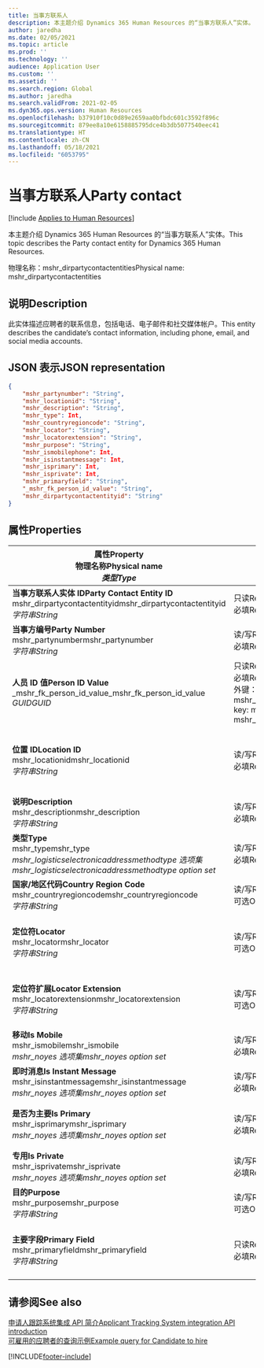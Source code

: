 ```yaml
---
title: 当事方联系人
description: 本主题介绍 Dynamics 365 Human Resources 的“当事方联系人”实体。
author: jaredha
ms.date: 02/05/2021
ms.topic: article
ms.prod: ''
ms.technology: ''
audience: Application User
ms.custom: ''
ms.assetid: ''
ms.search.region: Global
ms.author: jaredha
ms.search.validFrom: 2021-02-05
ms.dyn365.ops.version: Human Resources
ms.openlocfilehash: b37910f10c0d89e2659aa0bfbdc601c3592f896c
ms.sourcegitcommit: 879ee8a10e6158885795dce4b3db5077540eec41
ms.translationtype: HT
ms.contentlocale: zh-CN
ms.lasthandoff: 05/18/2021
ms.locfileid: "6053795"
---
```

# <a name="party-contact"></a><span data-ttu-id="1d600-103">当事方联系人</span><span class="sxs-lookup"><span data-stu-id="1d600-103">Party contact</span></span>

[!include [Applies to Human Resources](../includes/applies-to-hr.md)]

<span data-ttu-id="1d600-104">本主题介绍 Dynamics 365 Human Resources 的“当事方联系人”实体。</span><span class="sxs-lookup"><span data-stu-id="1d600-104">This topic describes the Party contact entity for Dynamics 365 Human Resources.</span></span>

<span data-ttu-id="1d600-105">物理名称：mshr_dirpartycontactentities</span><span class="sxs-lookup"><span data-stu-id="1d600-105">Physical name: mshr_dirpartycontactentities</span></span>

## <a name="description"></a><span data-ttu-id="1d600-106">说明</span><span class="sxs-lookup"><span data-stu-id="1d600-106">Description</span></span>

<span data-ttu-id="1d600-107">此实体描述应聘者的联系信息，包括电话、电子邮件和社交媒体帐户。</span><span class="sxs-lookup"><span data-stu-id="1d600-107">This entity describes the candidate’s contact information, including phone, email, and social media accounts.</span></span>

## <a name="json-representation"></a><span data-ttu-id="1d600-108">JSON 表示</span><span class="sxs-lookup"><span data-stu-id="1d600-108">JSON representation</span></span>

```json
{
    "mshr_partynumber": "String",
    "mshr_locationid": "String",
    "mshr_description": "String",
    "mshr_type": Int,
    "mshr_countryregioncode": "String",
    "mshr_locator": "String",
    "mshr_locatorextension": "String",
    "mshr_purpose": "String",
    "mshr_ismobilephone": Int,
    "mshr_isinstantmessage": Int,
    "mshr_isprimary": Int,
    "mshr_isprivate": Int,
    "mshr_primaryfield": "String",
    "_mshr_fk_person_id_value": "String",
    "mshr_dirpartycontactentityid": "String"
}
```

## <a name="properties"></a><span data-ttu-id="1d600-109">属性</span><span class="sxs-lookup"><span data-stu-id="1d600-109">Properties</span></span>

| <span data-ttu-id="1d600-110">属性</span><span class="sxs-lookup"><span data-stu-id="1d600-110">Property</span></span><br><span data-ttu-id="1d600-111">**物理名称**</span><span class="sxs-lookup"><span data-stu-id="1d600-111">**Physical name**</span></span><br><span data-ttu-id="1d600-112">**_类型_**</span><span class="sxs-lookup"><span data-stu-id="1d600-112">**_Type_**</span></span> | <span data-ttu-id="1d600-113">使用</span><span class="sxs-lookup"><span data-stu-id="1d600-113">Use</span></span> | <span data-ttu-id="1d600-114">说明</span><span class="sxs-lookup"><span data-stu-id="1d600-114">Description</span></span> |
| --- | --- | --- |
| <span data-ttu-id="1d600-115">**当事方联系人实体 ID**</span><span class="sxs-lookup"><span data-stu-id="1d600-115">**Party Contact Entity ID**</span></span><br><span data-ttu-id="1d600-116">mshr_dirpartycontactentityid</span><span class="sxs-lookup"><span data-stu-id="1d600-116">mshr_dirpartycontactentityid</span></span><br><span data-ttu-id="1d600-117">*字符串*</span><span class="sxs-lookup"><span data-stu-id="1d600-117">*String*</span></span> | <span data-ttu-id="1d600-118">只读</span><span class="sxs-lookup"><span data-stu-id="1d600-118">Read-only</span></span><br><span data-ttu-id="1d600-119">必填</span><span class="sxs-lookup"><span data-stu-id="1d600-119">Required</span></span> | <span data-ttu-id="1d600-120">系统生成的实体记录的唯一标识符。</span><span class="sxs-lookup"><span data-stu-id="1d600-120">System-generated unique identifier for the entity record.</span></span> |
| <span data-ttu-id="1d600-121">**当事方编号**</span><span class="sxs-lookup"><span data-stu-id="1d600-121">**Party Number**</span></span><br><span data-ttu-id="1d600-122">mshr_partynumber</span><span class="sxs-lookup"><span data-stu-id="1d600-122">mshr_partynumber</span></span><br><span data-ttu-id="1d600-123">*字符串*</span><span class="sxs-lookup"><span data-stu-id="1d600-123">*String*</span></span> | <span data-ttu-id="1d600-124">读/写</span><span class="sxs-lookup"><span data-stu-id="1d600-124">Read/write</span></span><br><span data-ttu-id="1d600-125">必填</span><span class="sxs-lookup"><span data-stu-id="1d600-125">Required</span></span> | <span data-ttu-id="1d600-126">关联当事方（人员）记录的 ID。</span><span class="sxs-lookup"><span data-stu-id="1d600-126">The ID of the associated party (person) record.</span></span> |
| <span data-ttu-id="1d600-127">**人员 ID 值**</span><span class="sxs-lookup"><span data-stu-id="1d600-127">**Person ID Value**</span></span><br><span data-ttu-id="1d600-128">_mshr_fk_person_id_value</span><span class="sxs-lookup"><span data-stu-id="1d600-128">_mshr_fk_person_id_value</span></span><br><span data-ttu-id="1d600-129">*GUID*</span><span class="sxs-lookup"><span data-stu-id="1d600-129">*GUID*</span></span> | <span data-ttu-id="1d600-130">只读</span><span class="sxs-lookup"><span data-stu-id="1d600-130">Read-only</span></span><br><span data-ttu-id="1d600-131">必填</span><span class="sxs-lookup"><span data-stu-id="1d600-131">Required</span></span><br><span data-ttu-id="1d600-132">外键：mshr_dirpersonentity 的 mshr_dirpersonentityid</span><span class="sxs-lookup"><span data-stu-id="1d600-132">Foreign key: mshr_dirpersonentityid of mshr_dirpersonentity</span></span> | <span data-ttu-id="1d600-133">系统生成的当事方（人员）实体记录的标识符。</span><span class="sxs-lookup"><span data-stu-id="1d600-133">The system-generated identifier of the party (person) entity record.</span></span> |
| <span data-ttu-id="1d600-134">**位置 ID**</span><span class="sxs-lookup"><span data-stu-id="1d600-134">**Location ID**</span></span><br><span data-ttu-id="1d600-135">mshr_locationid</span><span class="sxs-lookup"><span data-stu-id="1d600-135">mshr_locationid</span></span><br><span data-ttu-id="1d600-136">*字符串*</span><span class="sxs-lookup"><span data-stu-id="1d600-136">*String*</span></span> | <span data-ttu-id="1d600-137">读/写</span><span class="sxs-lookup"><span data-stu-id="1d600-137">Read/write</span></span><br><span data-ttu-id="1d600-138">必填</span><span class="sxs-lookup"><span data-stu-id="1d600-138">Required</span></span> | <span data-ttu-id="1d600-139">地址记录的位置 ID。</span><span class="sxs-lookup"><span data-stu-id="1d600-139">The location ID of the address record.</span></span> <span data-ttu-id="1d600-140">在 mshr_logisticspostaladdresslocationcdsentity 实体中设置。</span><span class="sxs-lookup"><span data-stu-id="1d600-140">Set up in mshr_logisticspostaladdresslocationcdsentity entity.</span></span> |
| <span data-ttu-id="1d600-141">**说明**</span><span class="sxs-lookup"><span data-stu-id="1d600-141">**Description**</span></span><br><span data-ttu-id="1d600-142">mshr_description</span><span class="sxs-lookup"><span data-stu-id="1d600-142">mshr_description</span></span><br><span data-ttu-id="1d600-143">*字符串*</span><span class="sxs-lookup"><span data-stu-id="1d600-143">*String*</span></span> | <span data-ttu-id="1d600-144">读/写</span><span class="sxs-lookup"><span data-stu-id="1d600-144">Read/write</span></span><br><span data-ttu-id="1d600-145">必填</span><span class="sxs-lookup"><span data-stu-id="1d600-145">Required</span></span> | <span data-ttu-id="1d600-146">联系人详细信息的描述。</span><span class="sxs-lookup"><span data-stu-id="1d600-146">The description of the contact details.</span></span> |
| <span data-ttu-id="1d600-147">**类型**</span><span class="sxs-lookup"><span data-stu-id="1d600-147">**Type**</span></span><br><span data-ttu-id="1d600-148">mshr_type</span><span class="sxs-lookup"><span data-stu-id="1d600-148">mshr_type</span></span><br><span data-ttu-id="1d600-149">*mshr_logisticselectronicaddressmethodtype 选项集*</span><span class="sxs-lookup"><span data-stu-id="1d600-149">*mshr_logisticselectronicaddressmethodtype option set*</span></span> | <span data-ttu-id="1d600-150">读/写</span><span class="sxs-lookup"><span data-stu-id="1d600-150">Read/write</span></span><br><span data-ttu-id="1d600-151">必填</span><span class="sxs-lookup"><span data-stu-id="1d600-151">Required</span></span> | <span data-ttu-id="1d600-152">联系人详细信息类型。</span><span class="sxs-lookup"><span data-stu-id="1d600-152">The contact detail type.</span></span> |
| <span data-ttu-id="1d600-153">**国家/地区代码**</span><span class="sxs-lookup"><span data-stu-id="1d600-153">**Country Region Code**</span></span><br><span data-ttu-id="1d600-154">mshr_countryregioncode</span><span class="sxs-lookup"><span data-stu-id="1d600-154">mshr_countryregioncode</span></span><br><span data-ttu-id="1d600-155">*字符串*</span><span class="sxs-lookup"><span data-stu-id="1d600-155">*String*</span></span> | <span data-ttu-id="1d600-156">读/写</span><span class="sxs-lookup"><span data-stu-id="1d600-156">Read/write</span></span><br><span data-ttu-id="1d600-157">可选</span><span class="sxs-lookup"><span data-stu-id="1d600-157">Optional</span></span> | <span data-ttu-id="1d600-158">地址所在的国家或地区。</span><span class="sxs-lookup"><span data-stu-id="1d600-158">The country or region of the address.</span></span> |
| <span data-ttu-id="1d600-159">**定位符**</span><span class="sxs-lookup"><span data-stu-id="1d600-159">**Locator**</span></span><br><span data-ttu-id="1d600-160">mshr_locator</span><span class="sxs-lookup"><span data-stu-id="1d600-160">mshr_locator</span></span><br><span data-ttu-id="1d600-161">*字符串*</span><span class="sxs-lookup"><span data-stu-id="1d600-161">*String*</span></span> | <span data-ttu-id="1d600-162">读/写</span><span class="sxs-lookup"><span data-stu-id="1d600-162">Read/write</span></span><br><span data-ttu-id="1d600-163">可选</span><span class="sxs-lookup"><span data-stu-id="1d600-163">Optional</span></span> | <span data-ttu-id="1d600-164">联系人详细信息。</span><span class="sxs-lookup"><span data-stu-id="1d600-164">The contact details.</span></span> <span data-ttu-id="1d600-165">例如，如果类型是 **电子邮件地址**，此字段则包含应聘者的电子邮件地址。</span><span class="sxs-lookup"><span data-stu-id="1d600-165">For example, if the type is **Email address**, then this field contains the candidate’s email address.</span></span> |
| <span data-ttu-id="1d600-166">**定位符扩展**</span><span class="sxs-lookup"><span data-stu-id="1d600-166">**Locator Extension**</span></span><br><span data-ttu-id="1d600-167">mshr_locatorextension</span><span class="sxs-lookup"><span data-stu-id="1d600-167">mshr_locatorextension</span></span><br><span data-ttu-id="1d600-168">*字符串*</span><span class="sxs-lookup"><span data-stu-id="1d600-168">*String*</span></span> | <span data-ttu-id="1d600-169">读/写</span><span class="sxs-lookup"><span data-stu-id="1d600-169">Read/write</span></span><br><span data-ttu-id="1d600-170">可选</span><span class="sxs-lookup"><span data-stu-id="1d600-170">Optional</span></span> | <span data-ttu-id="1d600-171">定位符扩展。</span><span class="sxs-lookup"><span data-stu-id="1d600-171">The locator extension.</span></span> <span data-ttu-id="1d600-172">例如，如果类型是 **电话**，此属性则包含电话号码分机。</span><span class="sxs-lookup"><span data-stu-id="1d600-172">For example, if the type is **Phone**, then this property would contain the phone number extension.</span></span> |
| <span data-ttu-id="1d600-173">**移动**</span><span class="sxs-lookup"><span data-stu-id="1d600-173">**Is Mobile**</span></span><br><span data-ttu-id="1d600-174">mshr_ismobile</span><span class="sxs-lookup"><span data-stu-id="1d600-174">mshr_ismobile</span></span><br><span data-ttu-id="1d600-175">*mshr_noyes 选项集*</span><span class="sxs-lookup"><span data-stu-id="1d600-175">*mshr_noyes option set*</span></span> | <span data-ttu-id="1d600-176">读/写</span><span class="sxs-lookup"><span data-stu-id="1d600-176">Read/write</span></span><br><span data-ttu-id="1d600-177">必填</span><span class="sxs-lookup"><span data-stu-id="1d600-177">Required</span></span> | <span data-ttu-id="1d600-178">指定电话是否为手机号码。</span><span class="sxs-lookup"><span data-stu-id="1d600-178">Specifies whether the phone is a mobile number.</span></span> |
| <span data-ttu-id="1d600-179">**即时消息**</span><span class="sxs-lookup"><span data-stu-id="1d600-179">**Is Instant Message**</span></span><br><span data-ttu-id="1d600-180">mshr_isinstantmessage</span><span class="sxs-lookup"><span data-stu-id="1d600-180">mshr_isinstantmessage</span></span><br><span data-ttu-id="1d600-181">*mshr_noyes 选项集*</span><span class="sxs-lookup"><span data-stu-id="1d600-181">*mshr_noyes option set*</span></span> | <span data-ttu-id="1d600-182">读/写</span><span class="sxs-lookup"><span data-stu-id="1d600-182">Read/write</span></span><br><span data-ttu-id="1d600-183">必填</span><span class="sxs-lookup"><span data-stu-id="1d600-183">Required</span></span> | <span data-ttu-id="1d600-184">指定是否为电话启用即时消息。</span><span class="sxs-lookup"><span data-stu-id="1d600-184">Specifies whether the phone is enabled for instant messaging.</span></span> |
| <span data-ttu-id="1d600-185">**是否为主要**</span><span class="sxs-lookup"><span data-stu-id="1d600-185">**Is Primary**</span></span><br><span data-ttu-id="1d600-186">mshr_isprimary</span><span class="sxs-lookup"><span data-stu-id="1d600-186">mshr_isprimary</span></span><br><span data-ttu-id="1d600-187">*mshr_noyes 选项集*</span><span class="sxs-lookup"><span data-stu-id="1d600-187">*mshr_noyes option set*</span></span> | <span data-ttu-id="1d600-188">读/写</span><span class="sxs-lookup"><span data-stu-id="1d600-188">Read/write</span></span><br><span data-ttu-id="1d600-189">必填</span><span class="sxs-lookup"><span data-stu-id="1d600-189">Required</span></span> | <span data-ttu-id="1d600-190">确定联系人类型的主要联系人。</span><span class="sxs-lookup"><span data-stu-id="1d600-190">Determines the primary contact of the contact type.</span></span> <span data-ttu-id="1d600-191">每个联系人类型只能有一个主要记录。</span><span class="sxs-lookup"><span data-stu-id="1d600-191">There must be only one primary record per contact type.</span></span> |
| <span data-ttu-id="1d600-192">**专用**</span><span class="sxs-lookup"><span data-stu-id="1d600-192">**Is Private**</span></span><br><span data-ttu-id="1d600-193">mshr_isprivate</span><span class="sxs-lookup"><span data-stu-id="1d600-193">mshr_isprivate</span></span><br><span data-ttu-id="1d600-194">*mshr_noyes 选项集*</span><span class="sxs-lookup"><span data-stu-id="1d600-194">*mshr_noyes option set*</span></span> | <span data-ttu-id="1d600-195">读/写</span><span class="sxs-lookup"><span data-stu-id="1d600-195">Read/write</span></span><br><span data-ttu-id="1d600-196">必填</span><span class="sxs-lookup"><span data-stu-id="1d600-196">Required</span></span> | <span data-ttu-id="1d600-197">标识此地址是否为该人员的私人地址。</span><span class="sxs-lookup"><span data-stu-id="1d600-197">Identifies whether this address is a private address for the person.</span></span> |
| <span data-ttu-id="1d600-198">**目的**</span><span class="sxs-lookup"><span data-stu-id="1d600-198">**Purpose**</span></span><br><span data-ttu-id="1d600-199">mshr_purpose</span><span class="sxs-lookup"><span data-stu-id="1d600-199">mshr_purpose</span></span><br><span data-ttu-id="1d600-200">*字符串*</span><span class="sxs-lookup"><span data-stu-id="1d600-200">*String*</span></span> | <span data-ttu-id="1d600-201">读/写</span><span class="sxs-lookup"><span data-stu-id="1d600-201">Read/write</span></span><br><span data-ttu-id="1d600-202">可选</span><span class="sxs-lookup"><span data-stu-id="1d600-202">Optional</span></span> | <span data-ttu-id="1d600-203">联系人详细信息的目的/角色。</span><span class="sxs-lookup"><span data-stu-id="1d600-203">The purpose/role of the contact details.</span></span> |
| <span data-ttu-id="1d600-204">**主要字段**</span><span class="sxs-lookup"><span data-stu-id="1d600-204">**Primary Field**</span></span><br><span data-ttu-id="1d600-205">mshr_primaryfield</span><span class="sxs-lookup"><span data-stu-id="1d600-205">mshr_primaryfield</span></span><br><span data-ttu-id="1d600-206">*字符串*</span><span class="sxs-lookup"><span data-stu-id="1d600-206">*String*</span></span> | <span data-ttu-id="1d600-207">只读</span><span class="sxs-lookup"><span data-stu-id="1d600-207">Read-only</span></span><br><span data-ttu-id="1d600-208">必填</span><span class="sxs-lookup"><span data-stu-id="1d600-208">Required</span></span> | <span data-ttu-id="1d600-209">用作实体记录的主要标识符的字段。</span><span class="sxs-lookup"><span data-stu-id="1d600-209">Field used as a primary identifier of the entity record.</span></span> <span data-ttu-id="1d600-210">当事方编号、类型、描述和定位符的组合。</span><span class="sxs-lookup"><span data-stu-id="1d600-210">Combination of party number, type, description, and locator.</span></span> |

## <a name="see-also"></a><span data-ttu-id="1d600-211">请参阅</span><span class="sxs-lookup"><span data-stu-id="1d600-211">See also</span></span>

[<span data-ttu-id="1d600-212">申请人跟踪系统集成 API 简介</span><span class="sxs-lookup"><span data-stu-id="1d600-212">Applicant Tracking System integration API introduction</span></span>](hr-admin-integration-ats-api-introduction.md)<br>
[<span data-ttu-id="1d600-213">可雇用的应聘者的查询示例</span><span class="sxs-lookup"><span data-stu-id="1d600-213">Example query for Candidate to hire</span></span>](hr-admin-integration-ats-api-candidate-to-hire-example-query.md)



[!INCLUDE[footer-include](../includes/footer-banner.md)]